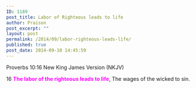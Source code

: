 ```yaml
---
ID: 1189
post_title: Labor of Righteous leads to life
author: Praison
post_excerpt: ""
layout: post
permalink: /2014/09/labor-righteous-leads-life/
published: true
post_date: 2014-09-10 14:45:59
---
```

Proverbs 10:16
New King James Version (NKJV)

16 <span style="color: #ff00ff;"><strong>The labor of the righteous leads to life</strong></span>,
The wages of the wicked to sin.